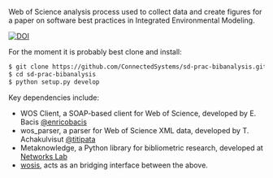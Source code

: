 Web of Science analysis process used to collect data and create figures for a paper on software best practices in
Integrated Environmental Modeling.

[![DOI](https://zenodo.org/badge/155661161.svg)](https://zenodo.org/badge/latestdoi/155661161)

For the moment it is probably best clone and install:

```bash
$ git clone https://github.com/ConnectedSystems/sd-prac-bibanalysis.git
$ cd sd-prac-bibanalysis
$ python setup.py develop
```

Key dependencies include:

* WOS Client, a SOAP-based client for Web of Science, developed by E. Bacis [@enricobacis](https://github.com/enricobacis)
* wos_parser, a parser for Web of Science XML data, developed by T. Achakulvisut [@titipata](https://github.com/titipata)
* Metaknowledge, a Python library for bibliometric research, developed at [Networks Lab](https://github.com/networks-lab/metaknowledge)
* [wosis](https://github.com/ConnectedSystems/wosis), acts as an bridging interface between the above.
